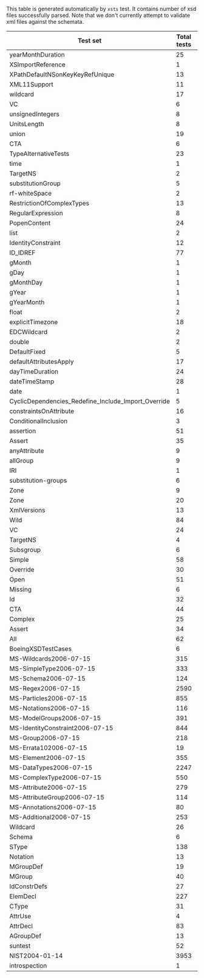 This table is generated automatically by `xsts` test.
It contains number of xsd files successfully parsed.
Note that we don't currently attempt to validate xml files
against the schemata.

Test set | Total tests | Passed tests
--- | --- | ---
yearMonthDuration | 25 | 11
XSImportReference | 1 | 0
XPathDefaultNSonKeyKeyRefUnique | 13 | 13
XML11Support | 11 | 11
wildcard | 17 | 15
VC | 6 | 6
unsignedIntegers | 8 | 8
UnitsLength | 8 | 7
union | 19 | 6
CTA | 6 | 5
TypeAlternativeTests | 23 | 16
time | 1 | 1
TargetNS | 2 | 2
substitutionGroup | 5 | 3
rf-whiteSpace | 2 | 2
RestrictionOfComplexTypes | 13 | 9
RegularExpression | 8 | 8
PopenContent | 24 | 16
list | 2 | 1
IdentityConstraint | 12 | 6
ID_IDREF | 77 | 47
gMonth | 1 | 0
gDay | 1 | 1
gMonthDay | 1 | 1
gYear | 1 | 1
gYearMonth | 1 | 1
float | 2 | 2
explicitTimezone | 18 | 12
EDCWildcard | 2 | 2
double | 2 | 2
DefaultFixed | 5 | 5
defaultAttributesApply | 17 | 14
dayTimeDuration | 24 | 10
dateTimeStamp | 28 | 10
date | 1 | 1
CyclicDependencies_Redefine_Include_Import_Override | 5 | 0
constraintsOnAttribute | 16 | 6
ConditionalInclusion | 3 | 2
assertion | 51 | 50
Assert | 35 | 32
anyAttribute | 9 | 7
allGroup | 9 | 7
IRI | 1 | 0
substitution-groups | 6 | 6
Zone | 9 | 5
Zone | 20 | 16
XmlVersions | 13 | 13
Wild | 84 | 61
VC | 24 | 9
TargetNS | 4 | 2
Subsgroup | 6 | 3
Simple | 58 | 19
Override | 30 | 21
Open | 51 | 36
Missing | 6 | 4
Id | 32 | 23
CTA | 44 | 16
Complex | 25 | 10
Assert | 34 | 26
All | 62 | 26
BoeingXSDTestCases | 6 | 6
MS-Wildcards2006-07-15 | 315 | 218
MS-SimpleType2006-07-15 | 333 | 166
MS-Schema2006-07-15 | 124 | 55
MS-Regex2006-07-15 | 2590 | 1988
MS-Particles2006-07-15 | 855 | 536
MS-Notations2006-07-15 | 116 | 40
MS-ModelGroups2006-07-15 | 391 | 215
MS-IdentityConstraint2006-07-15 | 844 | 613
MS-Group2006-07-15 | 218 | 137
MS-Errata102006-07-15 | 19 | 15
MS-Element2006-07-15 | 355 | 198
MS-DataTypes2006-07-15 | 2247 | 1492
MS-ComplexType2006-07-15 | 550 | 303
MS-Attribute2006-07-15 | 279 | 138
MS-AttributeGroup2006-07-15 | 114 | 64
MS-Annotations2006-07-15 | 80 | 51
MS-Additional2006-07-15 | 253 | 170
Wildcard | 26 | 22
Schema | 6 | 6
SType | 138 | 123
Notation | 13 | 8
MGroupDef | 19 | 8
MGroup | 40 | 24
IdConstrDefs | 27 | 20
ElemDecl | 227 | 167
CType | 31 | 25
AttrUse | 4 | 1
AttrDecl | 83 | 78
AGroupDef | 13 | 6
suntest | 52 | 29
NIST2004-01-14 | 3953 | 3873
introspection | 1 | 0
